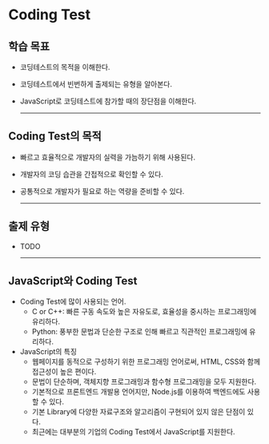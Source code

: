 # Coding Test

## 학습 목표

- 코딩테스트의 목적을 이해한다.
- 코딩테스트에서 빈번하게 출제되는 유형을 알아본다.
- JavaScript로 코딩테스트에 참가할 때의 장단점을 이해한다.

  ------------------------------------------------------------

## Coding Test의 목적

- 빠르고 효율적으로 개발자의 실력을 가늠하기 위해 사용된다.
- 개발자의 코딩 습관을 간접적으로 확인할 수 있다.
- 공통적으로 개발자가 필요로 하는 역량을 준비할 수 있다.

  ------------------------------------------------------------

## 출제 유형

- TODO

  ------------------------------------------------------------

## JavaScript와 Coding Test

- Coding Test에 많이 사용되는 언어.
  - C or C++: 빠른 구동 속도와 높은 자유도로, 효율성을 중시하는 프로그래밍에 유리하다.
  - Python: 풍부한 문법과 단순한 구조로 인해 빠르고 직관적인 프로그래밍에 유리하다.
- JavaScript의 특징
  - 웹페이지를 동적으로 구성하기 위한 프로그래밍 언어로써, HTML, CSS와 함께 접근성이 높은 편이다.
  - 문법이 단순하며, 객체지향 프로그래밍과 함수형 프로그래밍을 모두 지원한다.
  - 기본적으로 프론트엔드 개발용 언어지만, Node.js를 이용하여 백엔드에도 사용할 수 있다.
  - 기본 Library에 다양한 자료구조와 알고리즘이 구현되어 있지 않은 단점이 있다.
  - 최근에는 대부분의 기업의 Coding Test에서 JavaScript를 지원한다.
